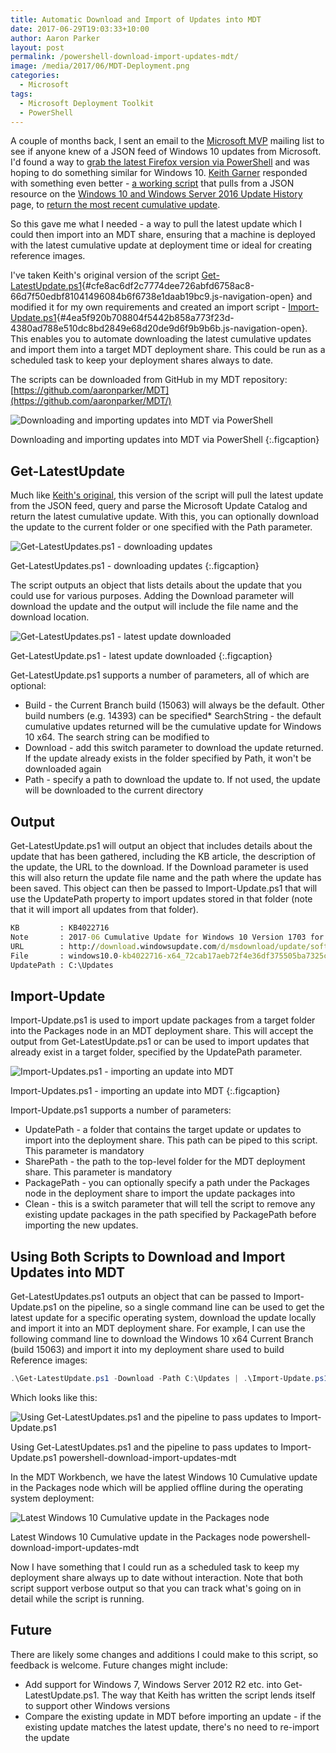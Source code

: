 ```yaml
---
title: Automatic Download and Import of Updates into MDT
date: 2017-06-29T19:03:33+10:00
author: Aaron Parker
layout: post
permalink: /powershell-download-import-updates-mdt/
image: /media/2017/06/MDT-Deployment.png
categories:
  - Microsoft
tags:
  - Microsoft Deployment Toolkit
  - PowerShell
---
```

A couple of months back, I sent an email to the [Microsoft MVP](https://mvp.microsoft.com/) mailing list to see if anyone knew of a JSON feed of Windows 10 updates from Microsoft. I'd found a way to [grab the latest Firefox version via PowerShell](https://gist.github.com/aaronparker/ea999b2955b525b1b68cbe0b0de16e21) and was hoping to do something similar for Windows 10. [Keith Garner](https://twitter.com/keithga1) responded with something even better - [a working script](https://gist.github.com/keithga/1ad0abd1f7ba6e2f8aff63d94ab03048) that pulls from a JSON resource on the [Windows 10 and Windows Server 2016 Update History](https://support.microsoft.com/en-ph/help/4000825/windows-10-windows-server-2016-update-history) page, to [return the most recent cumulative update](https://keithga.wordpress.com/2017/05/21/new-tool-get-the-latest-windows-10-cumulative-updates/).

So this gave me what I needed - a way to pull the latest update which I could then import into an MDT share, ensuring that a machine is deployed with the latest cumulative update at deployment time or ideal for creating reference images.

I've taken Keith's original version of the script [Get-LatestUpdate.ps1](https://github.com/aaronparker/MDT/blob/master/Updates/Get-LatestUpdate.ps1 "Get-LatestUpdate.ps1"){#cfe8ac6df2c7774dee726abfd6758ac8-66d7f50edbf81041496084b6f6738e1daab19bc9.js-navigation-open} and modified it for my own requirements and created an import script - [Import-Update.ps1](https://github.com/aaronparker/MDT/blob/master/Updates/Import-Update.ps1 "Import-Update.ps1"){#4ea5f920b708804f5442b858a773f23d-4380ad788e510dc8bd2849e68d20de9d6f9b9b6b.js-navigation-open}. This enables you to automate downloading the latest cumulative updates and import them into a target MDT deployment share. This could be run as a scheduled task to keep your deployment shares always to date.

The scripts can be downloaded from GitHub in my MDT repository: [https://github.com/aaronparker/MDT](https://github.com/aaronparker/MDT/)

![Downloading and importing updates into MDT via PowerShell]({{site.baseurl}}/media/2017/06/Import.png)

Downloading and importing updates into MDT via PowerShell
{:.figcaption}

## Get-LatestUpdate

Much like [Keith's original](https://keithga.wordpress.com/2017/05/21/new-tool-get-the-latest-windows-10-cumulative-updates/), this version of the script will pull the latest update from the JSON feed, query and parse the Microsoft Update Catalog and return the latest cumulative update. With this, you can optionally download the update to the current folder or one specified with the Path parameter.

![Get-LatestUpdates.ps1 - downloading updates]({{site.baseurl}}/media/2017/06/Get-LatestUpdates-Downloading.png)

Get-LatestUpdates.ps1 - downloading updates
{:.figcaption}

The script outputs an object that lists details about the update that you could use for various purposes. Adding the Download parameter will download the update and the output will include the file name and the download location.

![Get-LatestUpdates.ps1 - latest update downloaded]({{site.baseurl}}/media/2017/06/Get-LatestUpdates-Downloaded.png)

Get-LatestUpdate.ps1 - latest update downloaded
{:.figcaption}

Get-LatestUpdate.ps1 supports a number of parameters, all of which are optional:

* Build - the Current Branch build (15063) will always be the default. Other build numbers (e.g. 14393) can be specified* SearchString - the default cumulative updates returned will be the cumulative update for Windows 10 x64. The search string can be modified to
* Download - add this switch parameter to download the update returned. If the update already exists in the folder specified by Path, it won't be downloaded again
* Path - specify a path to download the update to. If not used, the update will be downloaded to the current directory

## Output

Get-LatestUpdate.ps1 will output an object that includes details about the update that has been gathered, including the KB article, the description of the update, the URL to the download. If the Download parameter is used this will also return the update file name and the path where the update has been saved. This object can then be passed to Import-Update.ps1 that will use the UpdatePath property to import updates stored in that folder (note that it will import all updates from that folder).

```cmd
KB         : KB4022716
Note       : 2017-06 Cumulative Update for Windows 10 Version 1703 for x64-based Systems (KB4022716)
URL        : http://download.windowsupdate.com/d/msdownload/update/software/updt/2017/06/windows10.0-kb4022716-x64_72cab17aeb72f4e36df375505ba7325c90044119.msu
File       : windows10.0-kb4022716-x64_72cab17aeb72f4e36df375505ba7325c90044119.msu
UpdatePath : C:\Updates
```

## Import-Update

Import-Update.ps1 is used to import update packages from a target folder into the Packages node in an MDT deployment share. This will accept the output from Get-LatestUpdate.ps1 or can be used to import updates that already exist in a target folder, specified by the UpdatePath parameter.

![Import-Updates.ps1 - importing an update into MDT]({{site.baseurl}}/media/2017/06/Import-Updates.png)

Import-Updates.ps1 - importing an update into MDT
{:.figcaption}

Import-Update.ps1 supports a number of parameters:

* UpdatePath - a folder that contains the target update or updates to import into the deployment share. This path can be piped to this script. This parameter is mandatory
* SharePath - the path to the top-level folder for the MDT deployment share. This parameter is mandatory
* PackagePath - you can optionally specify a path under the Packages node in the deployment share to import the update packages into
* Clean - this is a switch parameter that will tell the script to remove any existing update packages in the path specified by PackagePath before importing the new updates.

## Using Both Scripts to Download and Import Updates into MDT

Get-LatestUpdates.ps1 outputs an object that can be passed to Import-Update.ps1 on the pipeline, so a single command line can be used to get the latest update for a specific operating system, download the update locally and import it into an MDT deployment share. For example, I can use the following command line to download the Windows 10 x64 Current Branch (build 15063) and import it into my deployment share used to build Reference images:

```powershell
.\Get-LatestUpdate.ps1 -Download -Path C:\Updates | .\Import-Update.ps1 -SharePath "\\mcfly\Deployment\Reference" -PackagePath "Windows 10\x64" -Clean
````

Which looks like this:

![Using Get-LatestUpdates.ps1 and the pipeline to pass updates to Import-Update.ps1]({{site.baseurl}}/media/2017/06/GetAndImport-Updates.png)

Using Get-LatestUpdates.ps1 and the pipeline to pass updates to Import-Update.ps1
powershell-download-import-updates-mdt

In the MDT Workbench, we have the latest Windows 10 Cumulative update in the Packages node which will be applied offline during the operating system deployment:

![Latest Windows 10 Cumulative update in the Packages node]({{site.baseurl}}/media/2017/06/MDTWorkbench-Packages.png)

Latest Windows 10 Cumulative update in the Packages node
powershell-download-import-updates-mdt

Now I have something that I could run as a scheduled task to keep my deployment share always up to date without interaction. Note that both script support verbose output so that you can track what's going on in detail while the script is running.

## Future

There are likely some changes and additions I could make to this script, so feedback is welcome. Future changes might include:

* Add support for Windows 7, Windows Server 2012 R2 etc. into Get-LatestUpdate.ps1. The way that Keith has written the script lends itself to support other Windows versions
* Compare the existing update in MDT before importing an update - if the existing update matches the latest update, there's no need to re-import the update
